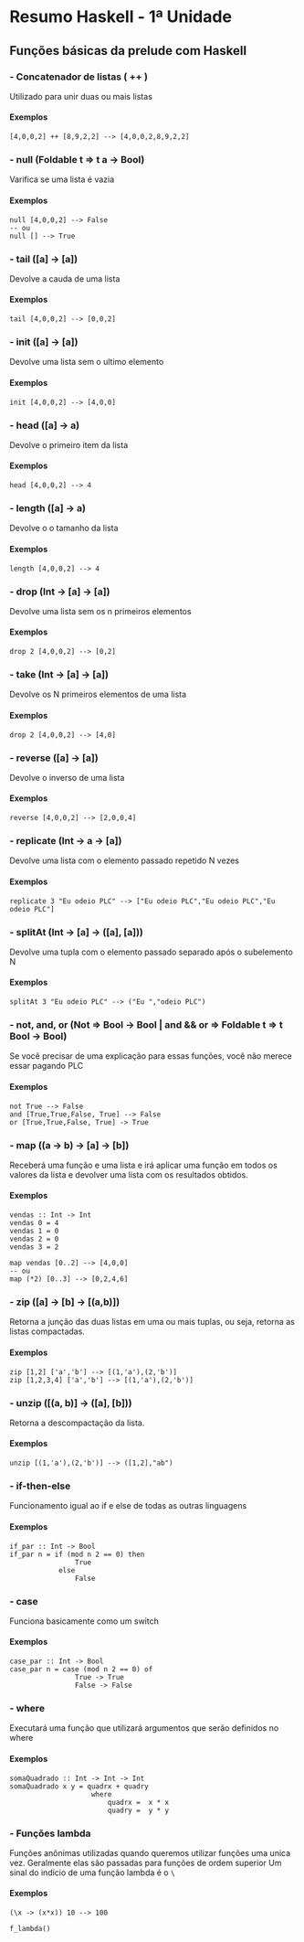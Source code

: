 # Resumo Haskell - 1ª Unidade

## Funções básicas da prelude com Haskell

### - Concatenador de listas ( ++ )

Utilizado para unir duas ou mais listas

#### Exemplos

```
[4,0,0,2] ++ [8,9,2,2] --> [4,0,0,2,8,9,2,2]
```

### - null (Foldable t => t a -> Bool)

Varifica se uma lista é vazia

#### Exemplos

```
null [4,0,0,2] --> False
-- ou
null [] --> True
```

### - tail ([a] -> [a])

Devolve a cauda de uma lista

#### Exemplos

```
tail [4,0,0,2] --> [0,0,2]
```

### - init ([a] -> [a])

Devolve uma lista sem o ultimo elemento

#### Exemplos

```
init [4,0,0,2] --> [4,0,0]
```

### - head ([a] -> a)

Devolve o primeiro item da lista

#### Exemplos

```
head [4,0,0,2] --> 4
```

### - length ([a] -> a)

Devolve o o tamanho da lista

#### Exemplos

```
length [4,0,0,2] --> 4
```

### - drop (Int -> [a] -> [a])

Devolve uma lista sem os n primeiros elementos

#### Exemplos

```
drop 2 [4,0,0,2] --> [0,2]
```

### - take (Int -> [a] -> [a])

Devolve os N primeiros elementos de uma lista

#### Exemplos

```
drop 2 [4,0,0,2] --> [4,0]
```

### - reverse ([a] -> [a])

Devolve o inverso de uma lista

#### Exemplos

```
reverse [4,0,0,2] --> [2,0,0,4]
```

### - replicate (Int -> a -> [a])

Devolve uma lista com o elemento passado repetido N vezes

#### Exemplos

```
replicate 3 "Eu odeio PLC" --> ["Eu odeio PLC","Eu odeio PLC","Eu odeio PLC"]
```

### - splitAt (Int -> [a] -> ([a], [a]))

Devolve uma tupla com o elemento passado separado após o subelemento N

#### Exemplos

```
splitAt 3 "Eu odeio PLC" --> ("Eu ","odeio PLC")
```

### - not, and, or (Not => Bool -> Bool | and && or => Foldable t => t Bool -> Bool)

Se você precisar de uma explicação para essas funções, você não merece essar pagando PLC

#### Exemplos

```
not True --> False
and [True,True,False, True] --> False
or [True,True,False, True] -> True
```

### - map ((a -> b) -> [a] -> [b])

Receberá uma função e uma lista e irá aplicar uma função em todos os valores da lista e devolver uma lista com os resultados obtidos.
#### Exemplos

```
vendas :: Int -> Int
vendas 0 = 4
vendas 1 = 0
vendas 2 = 0
vendas 3 = 2

map vendas [0..2] --> [4,0,0]
-- ou
map (*2) [0..3] --> [0,2,4,6]
```

### - zip ([a] -> [b] -> [(a,b)])

Retorna a junção das duas listas em uma ou mais tuplas, ou seja, retorna as listas compactadas.

#### Exemplos

```
zip [1,2] ['a','b'] --> [(1,'a'),(2,'b')]
zip [1,2,3,4] ['a','b'] --> [(1,'a'),(2,'b')]
```

### - unzip ([(a, b)] -> ([a], [b]))

Retorna a descompactação da lista.

#### Exemplos

```
unzip [(1,'a'),(2,'b')] --> ([1,2],"ab")
```

### - if-then-else

Funcionamento igual ao if e else de todas as outras linguagens

#### Exemplos

```
if_par :: Int -> Bool
if_par n = if (mod n 2 == 0) then
                True
            else
                False
```

### - case

Funciona basicamente como um switch

#### Exemplos

```
case_par :: Int -> Bool
case_par n = case (mod n 2 == 0) of
                True -> True
                False -> False
```

### - where

Executará uma função que utilizará argumentos que serão definidos no where

#### Exemplos

```
somaQuadrado :: Int -> Int -> Int
somaQuadrado x y = quadrx + quadry
                    where
                        quadrx =  x * x
                        quadry =  y * y
```

### - Funções lambda

Funções anônimas utilizadas quando queremos utilizar funções uma unica vez.
Geralmente elas são passadas para funções de ordem superior
Um sinal do indício de uma função lambda é o `\`

#### Exemplos

```
(\x -> (x*x)) 10 --> 100

f_lambda()
```